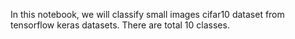 In this notebook, we will classify small images cifar10 dataset from tensorflow keras datasets. There are total 10 classes. 

